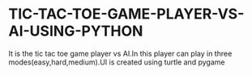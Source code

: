 # TIC-TAC-TOE-GAME-PLAYER-VS-AI-USING-PYTHON
It is the tic tac toe game player vs AI.In this player can play in three modes(easy,hard,medium).UI is created using turtle and pygame


